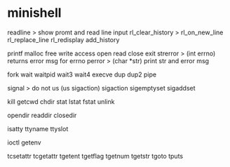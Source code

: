 # minishell

readline			>	show promt and read line input
rl_clear_history	>
rl_on_new_line
rl_replace_line
rl_redisplay
add_history

printf
malloc
free
write
access
open
read
close
exit
strerror			>	(int errno) returns error msg for errno
perror				>	(char *str) print str and error msg

fork
wait
waitpid
wait3
wait4
execve
dup
dup2
pipe

signal				>	do not us (us sigaction)
sigaction
sigemptyset
sigaddset

kill
getcwd
chdir
stat
lstat
fstat
unlink

opendir
readdir
closedir

isatty
ttyname
ttyslot

ioctl
getenv

tcsetattr
tcgetattr
tgetent
tgetflag
tgetnum
tgetstr
tgoto
tputs